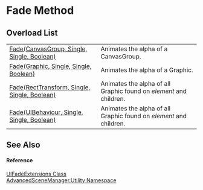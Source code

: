# Fade Method


## Overload List
<table>
<tr>
<td><a href="M_AdvancedSceneManager_Utility_UIFadeExtensions_Fade">Fade(CanvasGroup, Single, Single, Boolean)</a></td>
<td>Animates the alpha of a CanvasGroup.</td></tr>
<tr>
<td><a href="M_AdvancedSceneManager_Utility_UIFadeExtensions_Fade_3">Fade(Graphic, Single, Single, Boolean)</a></td>
<td>Animates the alpha of a Graphic.</td></tr>
<tr>
<td><a href="M_AdvancedSceneManager_Utility_UIFadeExtensions_Fade_2">Fade(RectTransform, Single, Single, Boolean)</a></td>
<td>Animates the alpha of all Graphic found on <em>element</em> and children.</td></tr>
<tr>
<td><a href="M_AdvancedSceneManager_Utility_UIFadeExtensions_Fade_1">Fade(UIBehaviour, Single, Single, Boolean)</a></td>
<td>Animates the alpha of all Graphic found on <em>element</em> and children.</td></tr>
</table>

## See Also


#### Reference
<a href="T_AdvancedSceneManager_Utility_UIFadeExtensions">UIFadeExtensions Class</a>  
<a href="N_AdvancedSceneManager_Utility">AdvancedSceneManager.Utility Namespace</a>  
